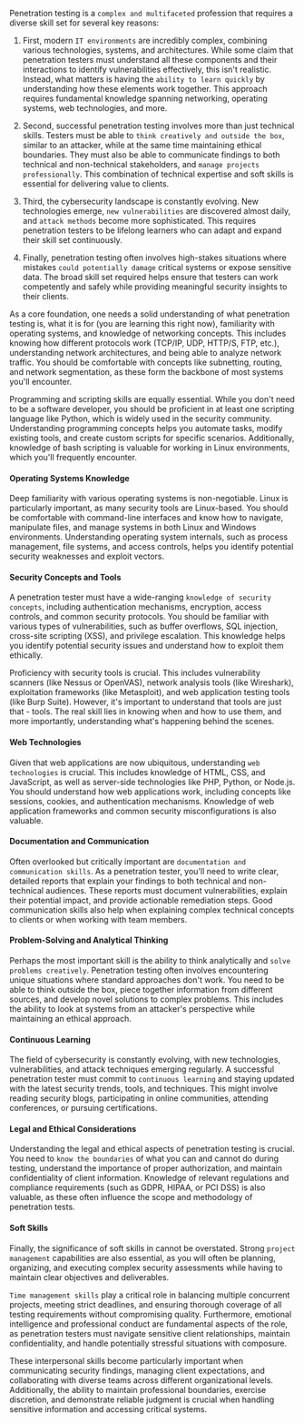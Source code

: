 Penetration testing is a `complex and multifaceted` profession that requires a diverse skill set for several key reasons:

1. First, modern `IT environments` are incredibly complex, combining various technologies, systems, and architectures. While some claim that penetration testers must understand all these components and their interactions to identify vulnerabilities effectively, this isn't realistic. Instead, what matters is having the `ability to learn quickly` by understanding how these elements work together. This approach requires fundamental knowledge spanning networking, operating systems, web technologies, and more.
    
2. Second, successful penetration testing involves more than just technical skills. Testers must be able to `think creatively and outside the box`, similar to an attacker, while at the same time maintaining ethical boundaries. They must also be able to communicate findings to both technical and non-technical stakeholders, and `manage projects professionally`. This combination of technical expertise and soft skills is essential for delivering value to clients.
    
3. Third, the cybersecurity landscape is constantly evolving. New technologies emerge, `new vulnerabilities` are discovered almost daily, and `attack methods` become more sophisticated. This requires penetration testers to be lifelong learners who can adapt and expand their skill set continuously.
    
4. Finally, penetration testing often involves high-stakes situations where mistakes `could potentially damage` critical systems or expose sensitive data. The broad skill set required helps ensure that testers can work competently and safely while providing meaningful security insights to their clients.
    

As a core foundation, one needs a solid understanding of what penetration testing is, what it is for (you are learning this right now), familiarity with operating systems, and knowledge of networking concepts. This includes knowing how different protocols work (TCP/IP, UDP, HTTP/S, FTP, etc.), understanding network architectures, and being able to analyze network traffic. You should be comfortable with concepts like subnetting, routing, and network segmentation, as these form the backbone of most systems you'll encounter.

Programming and scripting skills are equally essential. While you don't need to be a software developer, you should be proficient in at least one scripting language like Python, which is widely used in the security community. Understanding programming concepts helps you automate tasks, modify existing tools, and create custom scripts for specific scenarios. Additionally, knowledge of bash scripting is valuable for working in Linux environments, which you'll frequently encounter.

#### Operating Systems Knowledge

Deep familiarity with various operating systems is non-negotiable. Linux is particularly important, as many security tools are Linux-based. You should be comfortable with command-line interfaces and know how to navigate, manipulate files, and manage systems in both Linux and Windows environments. Understanding operating system internals, such as process management, file systems, and access controls, helps you identify potential security weaknesses and exploit vectors.

#### Security Concepts and Tools

A penetration tester must have a wide-ranging `knowledge of security concepts`, including authentication mechanisms, encryption, access controls, and common security protocols. You should be familiar with various types of vulnerabilities, such as buffer overflows, SQL injection, cross-site scripting (XSS), and privilege escalation. This knowledge helps you identify potential security issues and understand how to exploit them ethically.

Proficiency with security tools is crucial. This includes vulnerability scanners (like Nessus or OpenVAS), network analysis tools (like Wireshark), exploitation frameworks (like Metasploit), and web application testing tools (like Burp Suite). However, it's important to understand that tools are just that - tools. The real skill lies in knowing when and how to use them, and more importantly, understanding what's happening behind the scenes.

#### Web Technologies

Given that web applications are now ubiquitous, understanding `web technologies` is crucial. This includes knowledge of HTML, CSS, and JavaScript, as well as server-side technologies like PHP, Python, or Node.js. You should understand how web applications work, including concepts like sessions, cookies, and authentication mechanisms. Knowledge of web application frameworks and common security misconfigurations is also valuable.

#### Documentation and Communication

Often overlooked but critically important are `documentation and communication skills`. As a penetration tester, you'll need to write clear, detailed reports that explain your findings to both technical and non-technical audiences. These reports must document vulnerabilities, explain their potential impact, and provide actionable remediation steps. Good communication skills also help when explaining complex technical concepts to clients or when working with team members.

#### Problem-Solving and Analytical Thinking

Perhaps the most important skill is the ability to think analytically and `solve problems creatively`. Penetration testing often involves encountering unique situations where standard approaches don't work. You need to be able to think outside the box, piece together information from different sources, and develop novel solutions to complex problems. This includes the ability to look at systems from an attacker's perspective while maintaining an ethical approach.

#### Continuous Learning

The field of cybersecurity is constantly evolving, with new technologies, vulnerabilities, and attack techniques emerging regularly. A successful penetration tester must commit to `continuous learning` and staying updated with the latest security trends, tools, and techniques. This might involve reading security blogs, participating in online communities, attending conferences, or pursuing certifications.

#### Legal and Ethical Considerations

Understanding the legal and ethical aspects of penetration testing is crucial. You need to `know the boundaries` of what you can and cannot do during testing, understand the importance of proper authorization, and maintain confidentiality of client information. Knowledge of relevant regulations and compliance requirements (such as GDPR, HIPAA, or PCI DSS) is also valuable, as these often influence the scope and methodology of penetration tests.

#### Soft Skills

Finally, the significance of soft skills in cannot be overstated. Strong `project management` capabilities are also essential, as you will often be planning, organizing, and executing complex security assessments while having to maintain clear objectives and deliverables.

`Time management skills` play a critical role in balancing multiple concurrent projects, meeting strict deadlines, and ensuring thorough coverage of all testing requirements without compromising quality. Furthermore, emotional intelligence and professional conduct are fundamental aspects of the role, as penetration testers must navigate sensitive client relationships, maintain confidentiality, and handle potentially stressful situations with composure.

These interpersonal skills become particularly important when communicating security findings, managing client expectations, and collaborating with diverse teams across different organizational levels. Additionally, the ability to maintain professional boundaries, exercise discretion, and demonstrate reliable judgment is crucial when handling sensitive information and accessing critical systems.